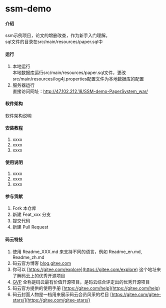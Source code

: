 # ssm-demo

#### 介绍
ssm示例项目，论文的增删改查，作为新手入门理解。<br>
sql文件的目录在src/main/resources/paper.sql中<br>

#### 运行
1. 本地运行<br>
   本地数据库运行src/main/resources/paper.sql文件，更改src/main/resources/log4j.properties配置文件为本地数据库的配置<br>
2. 服务器运行<br>
   直接访问网址：http://47.102.212.18/SSM-demo-PaperSystem_war/

#### 软件架构
软件架构说明


#### 安装教程

1.  xxxx
2.  xxxx
3.  xxxx

#### 使用说明

1.  xxxx
2.  xxxx
3.  xxxx

#### 参与贡献

1.  Fork 本仓库
2.  新建 Feat_xxx 分支
3.  提交代码
4.  新建 Pull Request


#### 码云特技

1.  使用 Readme\_XXX.md 来支持不同的语言，例如 Readme\_en.md, Readme\_zh.md
2.  码云官方博客 [blog.gitee.com](https://blog.gitee.com)
3.  你可以 [https://gitee.com/explore](https://gitee.com/explore) 这个地址来了解码云上的优秀开源项目
4.  [GVP](https://gitee.com/gvp) 全称是码云最有价值开源项目，是码云综合评定出的优秀开源项目
5.  码云官方提供的使用手册 [https://gitee.com/help](https://gitee.com/help)
6.  码云封面人物是一档用来展示码云会员风采的栏目 [https://gitee.com/gitee-stars/](https://gitee.com/gitee-stars/)
